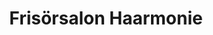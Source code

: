 ---
title: "Frisörsalon Haarmonie"
url: /bad-rippoldsau-schapbach/frisoersalon-haarmonie/
shop: Friseur
---